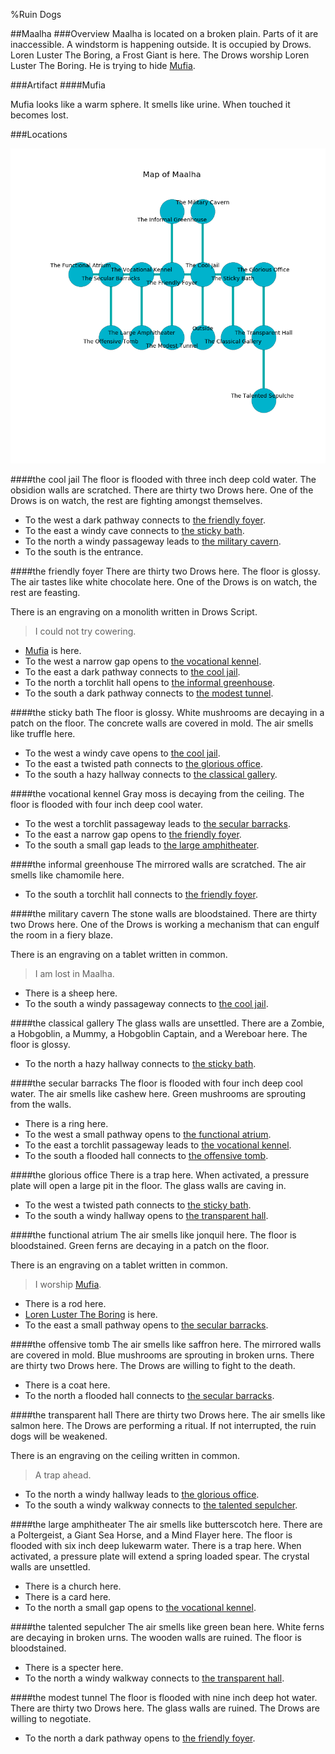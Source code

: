 %Ruin Dogs

##Maalha
###Overview
Maalha is located on a broken plain. Parts of it are inaccessible. A windstorm is happening outside. It is occupied by Drows. <a name="Loren-Luster-The-Boring"></a>Loren Luster The Boring, a Frost Giant is here. The Drows worship Loren Luster The Boring. He  is trying to hide [Mufia](#Mufia). 



###Artifact
####<a name="Mufia"></a>Mufia


Mufia looks like a warm sphere. It smells like urine. When touched it becomes lost. 





###Locations


![](../v2/images/Maalha.png)

####<a name="the-cool-jail"></a>the cool jail
The floor is flooded with three inch deep cold water. The obsidion walls are scratched. There are thirty two Drows here. One of the Drows is on watch, the rest are fighting amongst themselves. 



* To the west a dark pathway connects to [the friendly foyer](#the-friendly-foyer).
* To the east a windy cave connects to [the sticky bath](#the-sticky-bath).
* To the north a windy passageway leads to [the military cavern](#the-military-cavern).
* To the south is the entrance.


####<a name="the-friendly-foyer"></a>the friendly foyer
There are thirty two Drows here. The floor is glossy. The air tastes like white chocolate here. One of the Drows is on watch, the rest are feasting. 

There is an engraving on a monolith written in Drows Script. 

> I could not try cowering.
>


* [Mufia](#Mufia) is here.
* To the west a narrow gap opens to [the vocational kennel](#the-vocational-kennel).
* To the east a dark pathway connects to [the cool jail](#the-cool-jail).
* To the north a torchlit hall opens to [the informal greenhouse](#the-informal-greenhouse).
* To the south a dark pathway connects to [the modest tunnel](#the-modest-tunnel).


####<a name="the-sticky-bath"></a>the sticky bath
The floor is glossy. White mushrooms are decaying in a patch on the floor. The concrete walls are covered in mold. The air smells like truffle here. 



* To the west a windy cave opens to [the cool jail](#the-cool-jail).
* To the east a twisted path connects to [the glorious office](#the-glorious-office).
* To the south a hazy hallway connects to [the classical gallery](#the-classical-gallery).


####<a name="the-vocational-kennel"></a>the vocational kennel
Gray moss is decaying from the ceiling. The floor is flooded with four inch deep cool water. 



* To the west a torchlit passageway leads to [the secular barracks](#the-secular-barracks).
* To the east a narrow gap opens to [the friendly foyer](#the-friendly-foyer).
* To the south a small gap leads to [the large amphitheater](#the-large-amphitheater).


####<a name="the-informal-greenhouse"></a>the informal greenhouse
The mirrored walls are scratched. The air smells like chamomile here. 



* To the south a torchlit hall connects to [the friendly foyer](#the-friendly-foyer).


####<a name="the-military-cavern"></a>the military cavern
The stone walls are bloodstained. There are thirty two Drows here. One of the Drows is working a mechanism that can engulf the room in a fiery blaze. 

There is an engraving on a tablet written in common. 

> I am lost in Maalha.
>


* There is a sheep here.
* To the south a windy passageway connects to [the cool jail](#the-cool-jail).


####<a name="the-classical-gallery"></a>the classical gallery
The glass walls are unsettled. There are a Zombie, a Hobgoblin, a Mummy, a Hobgoblin Captain, and a Wereboar here. The floor is glossy. 



* To the north a hazy hallway connects to [the sticky bath](#the-sticky-bath).


####<a name="the-secular-barracks"></a>the secular barracks
The floor is flooded with four inch deep cool water. The air smells like cashew here. Green mushrooms are sprouting from the walls. 



* There is a ring here.
* To the west a small pathway opens to [the functional atrium](#the-functional-atrium).
* To the east a torchlit passageway leads to [the vocational kennel](#the-vocational-kennel).
* To the south a flooded hall connects to [the offensive tomb](#the-offensive-tomb).


####<a name="the-glorious-office"></a>the glorious office
There is a trap here. When activated, a pressure plate will open a large pit in the floor. The glass walls are caving in. 



* To the west a twisted path connects to [the sticky bath](#the-sticky-bath).
* To the south a windy hallway opens to [the transparent hall](#the-transparent-hall).


####<a name="the-functional-atrium"></a>the functional atrium
The air smells like jonquil here. The floor is bloodstained. Green ferns are decaying in a patch on the floor. 

There is an engraving on a tablet written in common. 

> I worship [Mufia](#Mufia).
>


* There is a rod here.
* [Loren Luster The Boring](#Loren-Luster-The-Boring) is here.
* To the east a small pathway opens to [the secular barracks](#the-secular-barracks).


####<a name="the-offensive-tomb"></a>the offensive tomb
The air smells like saffron here. The mirrored walls are covered in mold. Blue mushrooms are sprouting in broken urns. There are thirty two Drows here. The Drows are willing to fight to the death. 



* There is a coat here.
* To the north a flooded hall connects to [the secular barracks](#the-secular-barracks).


####<a name="the-transparent-hall"></a>the transparent hall
There are thirty two Drows here. The air smells like salmon here. The Drows are performing a ritual. If not interrupted, the ruin dogs will be weakened. 

There is an engraving on the ceiling written in common. 

> A trap ahead.
>


* To the north a windy hallway leads to [the glorious office](#the-glorious-office).
* To the south a windy walkway connects to [the talented sepulcher](#the-talented-sepulcher).


####<a name="the-large-amphitheater"></a>the large amphitheater
The air smells like butterscotch here. There are a Poltergeist, a Giant Sea Horse, and a Mind Flayer here. The floor is flooded with six inch deep lukewarm water. There is a trap here. When activated, a pressure plate will extend a spring loaded spear. The crystal walls are unsettled. 



* There is a church here.
* There is a card here.
* To the north a small gap opens to [the vocational kennel](#the-vocational-kennel).


####<a name="the-talented-sepulcher"></a>the talented sepulcher
The air smells like green bean here. White ferns are decaying in broken urns. The wooden walls are ruined. The floor is bloodstained. 



* There is a specter here.
* To the north a windy walkway connects to [the transparent hall](#the-transparent-hall).


####<a name="the-modest-tunnel"></a>the modest tunnel
The floor is flooded with nine inch deep hot water. There are thirty two Drows here. The glass walls are ruined. The Drows are willing to negotiate. 



* To the north a dark pathway opens to [the friendly foyer](#the-friendly-foyer).


